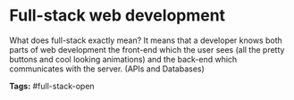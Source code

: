 # Full-stack web development
What does full-stack exactly mean? It means that a developer knows both parts of web development the front-end which the user sees (all the pretty buttons and cool looking animations) and the back-end which communicates with the server. (APIs and Databases)

**Tags:** #full-stack-open